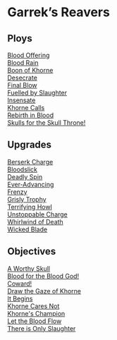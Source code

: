
# Garrek’s Reavers

## Ploys
[Blood Offering](/cards/blood-offering.md)<br />[Blood Rain](/cards/blood-rain.md)<br />[Boon of Khorne](/cards/boon-of-khorne.md)<br />[Desecrate](/cards/desecrate.md)<br />[Final Blow](/cards/final-blow.md)<br />[Fuelled by Slaughter](/cards/fuelled-by-slaughter.md)<br />[Insensate](/cards/insensate.md)<br />[Khorne Calls](/cards/khorne-calls.md)<br />[Rebirth in Blood](/cards/rebirth-in-blood.md)<br />[Skulls for the Skull Throne!](/cards/skulls-for-the-skull-throne.md)

## Upgrades
[Berserk Charge](/cards/berserk-charge.md)<br />[Bloodslick](/cards/bloodslick.md)<br />[Deadly Spin](/cards/deadly-spin.md)<br />[Ever-Advancing](/cards/ever-advancing.md)<br />[Frenzy](/cards/frenzy.md)<br />[Grisly Trophy](/cards/grisly-trophy.md)<br />[Terrifying Howl](/cards/terrifying-howl.md)<br />[Unstoppable Charge](/cards/unstoppable-charge.md)<br />[Whirlwind of Death](/cards/whirlwind-of-death.md)<br />[Wicked Blade](/cards/wicked-blade.md)

## Objectives
[A Worthy Skull](/cards/a-worthy-skull.md)<br />[Blood for the Blood God!](/cards/blood-for-the-blood-god.md)<br />[Coward!](/cards/coward.md)<br />[Draw the Gaze of Khorne](/cards/draw-the-gaze-of-khorne.md)<br />[It Begins](/cards/it-begins.md)<br />[Khorne Cares Not](/cards/khorne-cares-not.md)<br />[Khorne's Champion](/cards/khornes-champion.md)<br />[Let the Blood Flow](/cards/let-the-blood-flow.md)<br />[There is Only Slaughter](/cards/there-is-only-slaughter.md)
